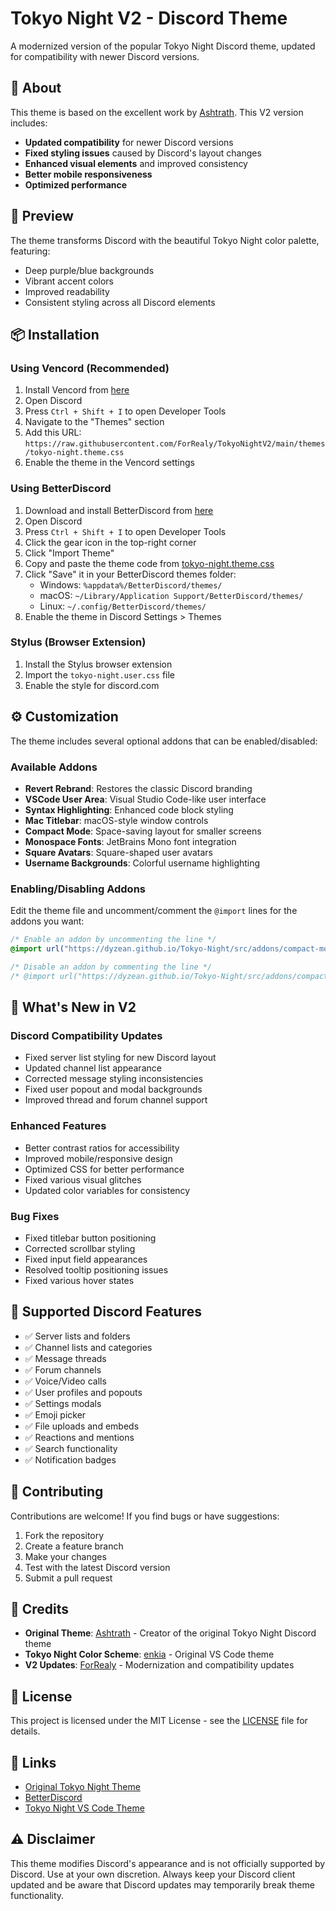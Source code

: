# Tokyo Night V2 - Discord Theme

A modernized version of the popular Tokyo Night Discord theme, updated for compatibility with newer Discord versions.

## 🎨 About

This theme is based on the excellent work by [Ashtrath](https://github.com/Dyzean/Tokyo-Night). This V2 version includes:

- **Updated compatibility** for newer Discord versions
- **Fixed styling issues** caused by Discord's layout changes
- **Enhanced visual elements** and improved consistency
- **Better mobile responsiveness**
- **Optimized performance**

## 📸 Preview

The theme transforms Discord with the beautiful Tokyo Night color palette, featuring:
- Deep purple/blue backgrounds
- Vibrant accent colors
- Improved readability
- Consistent styling across all Discord elements

## 📦 Installation

### Using Vencord (Recommended)
1. Install Vencord from [here](https://vencord.dev)
2. Open Discord
3. Press `Ctrl + Shift + I` to open Developer Tools
4. Navigate to the "Themes" section
5. Add this URL: `https://raw.githubusercontent.com/ForRealy/TokyoNightV2/main/themes/tokyo-night.theme.css`
6. Enable the theme in the Vencord settings

### Using BetterDiscord
1. Download and install BetterDiscord from [here](https://betterdiscord.app)
2. Open Discord
3. Press `Ctrl + Shift + I` to open Developer Tools
4. Click the gear icon in the top-right corner
5. Click "Import Theme"
6. Copy and paste the theme code from [tokyo-night.theme.css](https://raw.githubusercontent.com/ForRealy/TokyoNightV2/main/themes/tokyo-night.theme.css)
7. Click "Save" it in your BetterDiscord themes folder:
   - Windows: `%appdata%/BetterDiscord/themes/`
   - macOS: `~/Library/Application Support/BetterDiscord/themes/`
   - Linux: `~/.config/BetterDiscord/themes/`
8. Enable the theme in Discord Settings > Themes

### Stylus (Browser Extension)
1. Install the Stylus browser extension
2. Import the `tokyo-night.user.css` file
3. Enable the style for discord.com

## ⚙️ Customization

The theme includes several optional addons that can be enabled/disabled:

### Available Addons
- **Revert Rebrand**: Restores the classic Discord branding
- **VSCode User Area**: Visual Studio Code-like user interface
- **Syntax Highlighting**: Enhanced code block styling
- **Mac Titlebar**: macOS-style window controls
- **Compact Mode**: Space-saving layout for smaller screens
- **Monospace Fonts**: JetBrains Mono font integration
- **Square Avatars**: Square-shaped user avatars
- **Username Backgrounds**: Colorful username highlighting

### Enabling/Disabling Addons
Edit the theme file and uncomment/comment the `@import` lines for the addons you want:

```css
/* Enable an addon by uncommenting the line */
@import url("https://dyzean.github.io/Tokyo-Night/src/addons/compact-mode.css");

/* Disable an addon by commenting the line */
/* @import url("https://dyzean.github.io/Tokyo-Night/src/addons/compact-mode.css"); */
```

## 🔧 What's New in V2

### Discord Compatibility Updates
- Fixed server list styling for new Discord layout
- Updated channel list appearance
- Corrected message styling inconsistencies
- Fixed user popout and modal backgrounds
- Improved thread and forum channel support

### Enhanced Features
- Better contrast ratios for accessibility
- Improved mobile/responsive design
- Optimized CSS for better performance
- Fixed various visual glitches
- Updated color variables for consistency

### Bug Fixes
- Fixed titlebar button positioning
- Corrected scrollbar styling
- Fixed input field appearances
- Resolved tooltip positioning issues
- Fixed various hover states

## 🎯 Supported Discord Features

- ✅ Server lists and folders
- ✅ Channel lists and categories
- ✅ Message threads
- ✅ Forum channels
- ✅ Voice/Video calls
- ✅ User profiles and popouts
- ✅ Settings modals
- ✅ Emoji picker
- ✅ File uploads and embeds
- ✅ Reactions and mentions
- ✅ Search functionality
- ✅ Notification badges

## 🤝 Contributing

Contributions are welcome! If you find bugs or have suggestions:

1. Fork the repository
2. Create a feature branch
3. Make your changes
4. Test with the latest Discord version
5. Submit a pull request

## 📝 Credits

- **Original Theme**: [Ashtrath](https://github.com/Dyzean/Tokyo-Night) - Creator of the original Tokyo Night Discord theme
- **Tokyo Night Color Scheme**: [enkia](https://github.com/enkia/tokyo-night-vscode-theme) - Original VS Code theme
- **V2 Updates**: [ForRealy](https://github.com/ForRealy) - Modernization and compatibility updates

## 📄 License

This project is licensed under the MIT License - see the [LICENSE](LICENSE) file for details.

## 🔗 Links

- [Original Tokyo Night Theme](https://github.com/Dyzean/Tokyo-Night)
- [BetterDiscord](https://betterdiscord.app/)
- [Tokyo Night VS Code Theme](https://github.com/enkia/tokyo-night-vscode-theme)

## ⚠️ Disclaimer

This theme modifies Discord's appearance and is not officially supported by Discord. Use at your own discretion. Always keep your Discord client updated and be aware that Discord updates may temporarily break theme functionality.